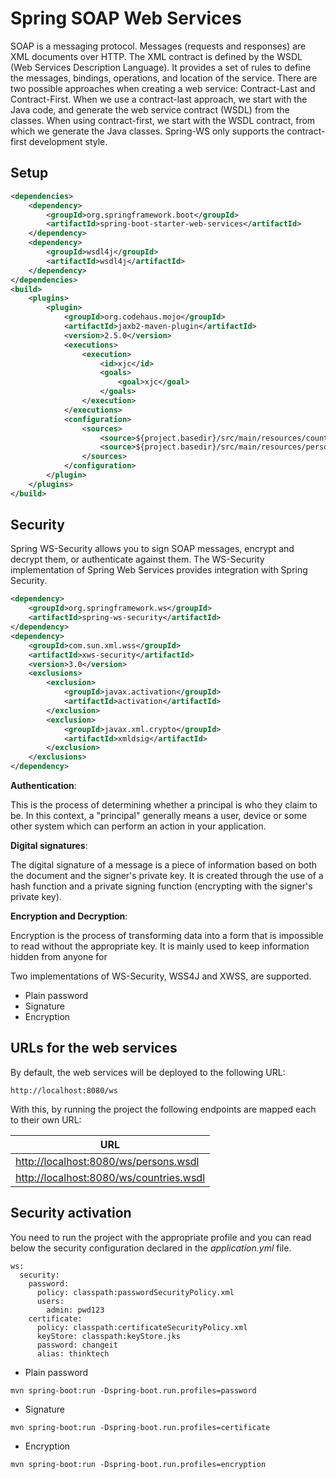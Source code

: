 # Spring SOAP Web Services

SOAP is a messaging protocol. Messages (requests and responses) are XML documents over HTTP. The XML contract is defined by the WSDL (Web Services Description Language). It provides a set of rules to define the messages, bindings, operations, and location of the service.
There are two possible approaches when creating a web service: Contract-Last and Contract-First. When we use a contract-last approach, we start with the Java code, and generate the web service contract (WSDL) from the classes. When using contract-first, we start with the WSDL contract, from which we generate the Java classes.
Spring-WS only supports the contract-first development style.

## Setup

```xml
<dependencies>
    <dependency>
        <groupId>org.springframework.boot</groupId>
        <artifactId>spring-boot-starter-web-services</artifactId>
    </dependency>
    <dependency>
        <groupId>wsdl4j</groupId>
        <artifactId>wsdl4j</artifactId>
    </dependency>
</dependencies>
<build>
    <plugins>
        <plugin>
            <groupId>org.codehaus.mojo</groupId>
            <artifactId>jaxb2-maven-plugin</artifactId>
            <version>2.5.0</version>
            <executions>
                <execution>
                    <id>xjc</id>
                    <goals>
                        <goal>xjc</goal>
                    </goals>
                </execution>
            </executions>
            <configuration>
                <sources>
                    <source>${project.basedir}/src/main/resources/countries.xsd</source>
                    <source>${project.basedir}/src/main/resources/persons.xsd</source>
                </sources>
            </configuration>
        </plugin>
    </plugins>
</build>
```

## Security

Spring WS-Security allows you to sign SOAP messages, encrypt and decrypt them, or authenticate against them. The WS-Security implementation of Spring Web Services provides integration with Spring Security.

```xml
<dependency>
    <groupId>org.springframework.ws</groupId>
    <artifactId>spring-ws-security</artifactId>
</dependency>
<dependency>
    <groupId>com.sun.xml.wss</groupId>
    <artifactId>xws-security</artifactId>
    <version>3.0</version>
    <exclusions>
        <exclusion>
            <groupId>javax.activation</groupId>
            <artifactId>activation</artifactId>
        </exclusion>
        <exclusion>
            <groupId>javax.xml.crypto</groupId>
            <artifactId>xmldsig</artifactId>
        </exclusion>
    </exclusions>
</dependency>
```
**Authentication**: 

This is the process of determining whether a principal is who they claim to be. In this context, a "principal" generally means a user, device or some other system which can perform an action in your application.

**Digital signatures**:  

The digital signature of a message is a piece of information based on both the document and the signer's private key. It is created through the use of a hash function and a private signing function (encrypting with the signer's private key).

**Encryption and Decryption**:  

Encryption is the process of transforming data into a form that is impossible to read without the appropriate key. It is mainly used to keep information hidden from anyone for 

Two implementations of WS-Security, WSS4J and XWSS, are supported. 

- Plain password
- Signature
- Encryption

## URLs for the web services

By default, the web services will be deployed to the following URL:

```
http://localhost:8080/ws
```

With this, by running the project the following endpoints are mapped each to their own URL:

|URL|
| ----------- |
|[http://localhost:8080/ws/persons.wsdl](http://localhost:8080/ws/persons.wsdl)|
|[http://localhost:8080/ws/countries.wsdl](http://localhost:8080/ws/countries.wsdl)|

## Security activation

You need to run the project with the appropriate profile and you can read below the security configuration declared in the *application.yml* file.

```
ws:
  security:
    password:
      policy: classpath:passwordSecurityPolicy.xml
      users:
        admin: pwd123
    certificate:
      policy: classpath:certificateSecurityPolicy.xml
      keyStore: classpath:keyStore.jks
      password: changeit
      alias: thinktech
```
 
- Plain password

```
mvn spring-boot:run -Dspring-boot.run.profiles=password
```

- Signature

```
mvn spring-boot:run -Dspring-boot.run.profiles=certificate
```

- Encryption 

```
mvn spring-boot:run -Dspring-boot.run.profiles=encryption
```
